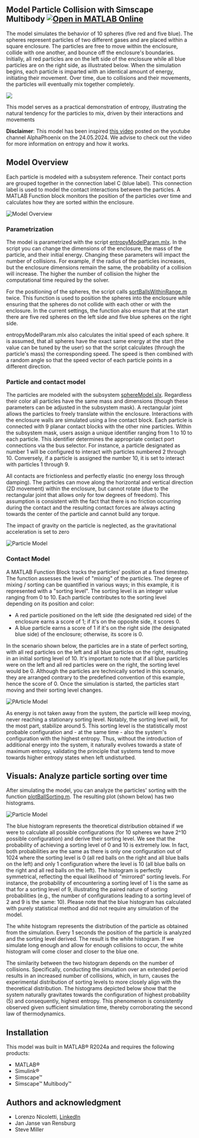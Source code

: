 ## Model Particle Collision with Simscape Multibody   [![Open in MATLAB Online](https://www.mathworks.com/images/responsive/global/open-in-matlab-online.svg)](https://matlab.mathworks.com/open/github/v1?repo=LorenzoNicoletti/-Understanding-Entropy-with-Simscape-Multibody-)
The model simulates the behavior of 10 spheres (five red and five blue). The spheres represent particles of two different gases and are placed within a square enclosure. The particles are free to move within the enclosure, collide with one another, and bounce off the enclosure's boundaries. Initially, all red particles are on the left side of the enclosure while all blue particles are on the right side, as illustrated below. When the simulation begins, each particle is imparted with an identical amount of energy, initiating their movement. Over time, due to collisions and their movements, the particles will eventually mix together completely.

![](overview/entropyModel.gif)

This model serves as a practical demonstration of entropy, illustrating the natural tendency for the particles to mix, driven by their interactions and movements

**Disclaimer**: This model has been inspired [this video](https://www.youtube.com/watch?v=VCXqELB3UPg&t=785s&ab_channel=AlphaPhoenix) posted on the youtube channel AlphaPhoenix on the 24.05.2024. We advise to check out the video for more information on entropy and how it works. 

## Model Overview
Each particle is modeled with a subsystem reference. Their contact ports are grouped together in the connection label C (blue label). This connection label is used to model the contact interactions between the particles. A MATLAB Function block monitors the position of the particles over time and calculates how they are sorted within the enclosure.

![Model Overview](overview/html/entropyModelOverview_01.png)

### Parametrization
The model is parametrized with the script [entropyModelParam.mlx](scripts/entropyModelParam.mlx). In the script you can change the dimensions of the enclosure, the mass of the particle, and their initial energy. Changing these parameters will impact the number of collisions. For example, if the radius of the particles increases, but the enclosure dimensions remain the same, the probability of a collision will increase. The higher the number of collision the higher the computational time required by the solver.

For the positioning of the spheres, the script calls [sortBallsWithinRange.m](scripts/sortBallsWithinRange.m) twice. This function is used to position the spheres into the enclosure while ensuring that the spheres do not collide with each other or with the enclosure. In the current settings, the function also ensure that at the start there are five red spheres on the left side and five blue spheres on the right side.

entropyModelParam.mlx also calculates the initial speed of each sphere. It is assumed, that all spheres have the exact same energy at the start (the value can be tuned by the user) so that the script calculates (through the particle's mass) the corresponding speed. The speed is then combined with a random angle so that the speed vector of each particle points in a different direction.

### Particle and contact model
The particles are modeled with the subsystem [sphereModel.slx](model/sphereModel.slx). Regardless their color all particles have the same mass and dimensions (though these parameters can be adjusted in the subsystem mask). A rectangular joint allows the particles to freely translate within the enclosure. Interactions with the enclosure walls are simulated using a line contact block. Each particle is connected with 9 planar contact blocks with the other nine particles. Within the subsystem mask, users assign a unique identifier ranging from 1 to 10 to each particle. This identifier determines the appropriate contact port connections via the bus selector. For instance, a particle designated as number 1 will be configured to interact with particles numbered 2 through 10. Conversely, if a particle is assigned the number 10, it is set to interact with particles 1 through 9.

All contacts are frictionless and perfectly elastic (no energy loss through damping). The particles can move along the horizontal and vertical direction (2D movement) within the enclosure, but cannot rotate (due to the rectangular joint that allows only for tow degrees of freedom). This assumption is consistent with the fact that there is no friction occurring during the contact and the resulting contact forces are always acting towards the center of the particle and cannot build any torque.

The impact of gravity on the particle is neglected, as the gravitational acceleration is set to zero

![Particle Model](overview/html/entropyModelOverview_02.png)

### Contact Model
A MATLAB Function Block tracks the particles' position at a fixed timestep. The function assesses the level of "mixing" of the particles. The degree of mixing / sorting can be quantified in various ways; in this example, it is represented with a "sorting level". The sorting level is an integer value ranging from 0 to 10. Each particle contributes to the sorting level depending on its position and color:
- A red particle positioned on the left side (the designated red side) of the enclosure earns a score of 1; if it's on the opposite side, it scores 0.
- A blue particle earns a score of 1 if it's on the right side (the designated blue side) of the enclosure; otherwise, its score is 0.

In the scenario shown below, the particles are in a state of perfect sorting, with all red particles on the left and all blue particles on the right, resulting in an initial sorting level of 10. It's important to note that if all blue particles were on the left and all red particles were on the right, the sorting level would be 0. Although the particles are technically sorted in this scenario, they are arranged contrary to the predefined convention of this example, hence the score of 0. Once the simulation is started, the particles start moving and their sorting level changes.

![PArticle Model](overview/html/modelFrontViewImage.png)

As energy is not taken away from the system, the particle will keep moving, never reaching a stationary sorting level. Notably, the sorting level will, for the most part, stabilize around 5. This sorting level is the statistically most probable configuration and - at the same time - also the system's configuration with the highest entropy. Thus, without the introduction of additional energy into the system, it naturally evolves towards a state of maximum entropy, validating the principle that systems tend to move towards higher entropy states when left undisturbed.

## Visuals: Analyze particle sorting over time
After simulating the model, you can analyze the particles' sorting with the function [plotBallSorting.m](scripts/plotBallSorting.m). The resulting plot (shown below) has two histograms.

![Particle Model](overview/html/entropyModelOverview_03.png)

The blue histogram represents the theoretical distribution obtained if we were to calculate all possible configurations (for 10 spheres we have 2^10 possible configuration) and derive their sorting level. We see that the probability of achieving a sorting level of 0 and 10 is extremely low. In fact, both probabilities are the same as there is only one configuration out of 1024 where the sorting level is 0 (all red balls on the right and all blue balls on the left) and only 1 configuration where the level is 10 (all blue balls on the right and all red balls on the left). The histogram is perfectly symmetrical, reflecting the equal likelihood of "mirrored" sorting levels. For instance, the probability of encountering a sorting level of 1 is the same as that for a sorting level of 9, illustrating the paired nature of sorting probabilities (e.g., the number of configurations leading to a sorting level of 2 and 9 is the same: 10). Please note that the blue histogram has calculated with purely statistical method and did not require any simulation of the model.

The white histogram represents the distribution of the particle as obtained from the simulation. Every 1 seconds the position of the particle is analyzed and the sorting level derived. The result is the white histogram. If we simulate long enough and allow for enough collisions to occur, the white histogram will come closer and closer to the blue one.

The similarity between the two histogram depends on the number of collisions. Specifically, conducting the simulation over an extended period results in an increased number of collisions, which, in turn, causes the experimental distribution of sorting levels to more closely align with the theoretical distribution. The histograms depicted below show that the system naturally gravitates towards the configuration of highest probability (5) and consequently, highest entropy. This phenomenon is consistently observed given sufficient simulation time, thereby corroborating the second law of thermodynamics.

## Installation
This model was built in MATLAB&reg; R2024a and requires the following products:
- MATLAB&reg;
- Simulink&reg;
- Simscape&trade;
- Simscape&trade; Multibody&trade;

## Authors and acknowledgment
- Lorenzo Nicoletti, [LinkedIn](https://www.linkedin.com/in/lorenzonicolettiphd/)
- Jan Janse van Rensburg
- Steve Miller
